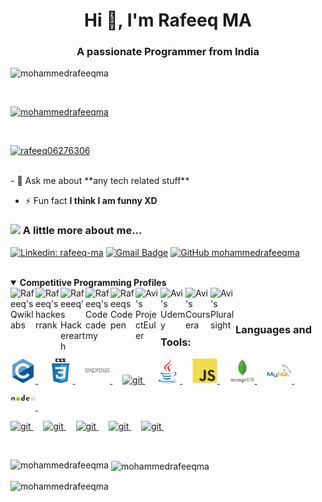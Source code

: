 <h1 align="center">Hi 👋, I'm Rafeeq MA</h1>
<h3 align="center">A passionate Programmer from India</h3>

<p align="left"> <img src="https://komarev.com/ghpvc/?username=mohammedrafeeqma&label=Profile%20views&color=0e75b6&style=flat" alt="mohammedrafeeqma" /> </p>
</br>
<p align="left"> <a href="https://github.com/ryo-ma/github-profile-trophy"><img src="https://github-profile-trophy.vercel.app/?username=mohammedrafeeqma" alt="mohammedrafeeqma" /></a> </p>
</br>
<p align="left"> <a href="https://twitter.com/rafeeq06276306" target="blank"><img src="https://img.shields.io/twitter/follow/rafeeq06276306?logo=twitter&style=for-the-badge" alt="rafeeq06276306" /></a> </p>
</br>
- 💬 Ask me about **any tech related stuff**

- ⚡ Fun fact **I think I am funny XD**


### <img src="https://media.giphy.com/media/VgCDAzcKvsR6OM0uWg/giphy.gif" width="50"> A little more about me... 

[![Linkedin: rafeeq-ma](https://img.shields.io/badge/-%20rafeeq_ma-blue?style=plastic&logo=Linkedin&logoColor=white&link=//https://www.linkedin.com/in/mohammed-rafeeq-ma-55403b1b2/)](https://www.linkedin.com/in/mohammed-rafeeq-ma-55403b1b2//)
[![Gmail Badge](https://img.shields.io/badge/-mohammedrafeeqma@gmail.com-c14438?style=plastic&logo=Gmail&logoColor=white&link=mailto:mohammedrafeeqma@gmail.com)](mailto:mohammedrafeeqma@gmail.com)
[![GitHub mohammedrafeeqma](https://img.shields.io/github/followers/mohammedrafeeqma?label=follow&style=social)](https://github.com/mohammedrafeeqma)
</br></br>

<details open>
<summary><b>Competitive Programming Profiles</b></summary>
 <a href="https://www.qwiklabs.com/public_profiles/601bcde1-14de-406e-8edc-97d32c076df6" title='Qwiklabs'>
    <img align="left" alt="Rafeeq's Qwiklabs" width="40px" src="https://www.qwiklabs.com/qwiklabs_logo_900x887.png" />
</a>  
<a href="https://www.hackerrank.com/rafeequemaz" title='Hackerrank'>
    <img align="left" alt="Rafeeq's hackerrank" width="40px" src="https://cdn.cutshort.io/public/companies/572b17e20aeee5dd0b12e94a/hackerrank-logo" />
</a>
<a href="https://www.hackerearth.com/@mohammedrafeeqma" title='Hackerearth'>
    <img align="left" alt="Rafeeeq's Hackerearth" width="40px" src="https://media.cdn.gradconnection.com/uploads/8cda75b2-8384-47be-af0b-6c1d4314bc0a-HACKEREARTH_LOGO.png" />
</a>
<a href="https://www.codecademy.com/profiles/rafeeqMA8765612627" title='Codecademy'>
    <img align="left" alt="Rafeeq's Codecademy" width="40px" src="https://alternative.me/media/256/codecademy-icon-kaifscwzqkl89ywi-c.png" />
</a>
<a href="https://codepen.io/rafeeqma" title='Codepen'>
    <img align="left" alt="Rafeeqs Codepen" width="40px" src="https://cdn.jsdelivr.net/npm/simple-icons@3.2.0/icons/codepen.svg" />
</a>

<a href="https://projecteuler.net/progress" title='ProjectEuler'>
    <img align="left" alt="Avi's ProjectEuler" width="40px" src="https://nl.mathworks.com/images/responsive/supporting/matlabcentral/cody/badges/project_euler.png" />
</a>    
<a href="https://sapient.udemy.com/user/rafeeqma/" title='Udemy'>
    <img align="left" alt="Avi's Udemy" width="40px" src="https://cdn.worldvectorlogo.com/logos/udemy-1.svg" />
</a>    
<a href="https://www.coursera.org/user/rafeeqma" title='Coursera'>
    <img align="left" alt="Avi's Coursera" width="40px" src="https://ucarecdn.com/e483b814-5ca9-4784-95b8-be011000c26e/-/format/jpeg/-/progressive/yes/-/preview/480x480/" />
</a>
<a href="https://app.pluralsight.com/profile/rafeeqma" title='Pluralsight'>
    <img align="left" alt="Avi's Pluralsight" width="40px" src="https://user-images.githubusercontent.com/4683221/34775011-89bb46c2-f609-11e7-8bd1-d7a70d2277fd.jpg" />
</a>  
   
</details>
</br> </br>


<h3 align="left">Languages and Tools:</h3>
<p align="left"> <a href="https://www.cprogramming.com/" target="_blank"> <img src="https://raw.githubusercontent.com/devicons/devicon/master/icons/c/c-original.svg" alt="c" width="40" height="40"/> </a>&nbsp; &nbsp;
  <a href="https://www.w3schools.com/css/" target="_blank"> <img src="https://raw.githubusercontent.com/devicons/devicon/master/icons/css3/css3-original-wordmark.svg" alt="css3" width="40" height="40"/> </a> &nbsp; &nbsp;
  <a href="https://expressjs.com" target="_blank"> <img src="https://raw.githubusercontent.com/devicons/devicon/master/icons/express/express-original-wordmark.svg" alt="express" width="40" height="40"/> </a> &nbsp; &nbsp;
  <a href="https://git-scm.com/" target="_blank"> <img src="https://www.vectorlogo.zone/logos/git-scm/git-scm-icon.svg" alt="git" width="40" height="40"/> </a> &nbsp; &nbsp;
  <a href="https://www.java.com" target="_blank"> <img src="https://raw.githubusercontent.com/devicons/devicon/master/icons/java/java-original.svg" alt="java" width="40" height="40"/> </a> &nbsp; &nbsp;
  <a href="https://developer.mozilla.org/en-US/docs/Web/JavaScript" target="_blank"> <img src="https://raw.githubusercontent.com/devicons/devicon/master/icons/javascript/javascript-original.svg" alt="javascript" width="40" height="40"/> </a> &nbsp; &nbsp;
  <a href="https://www.mongodb.com/" target="_blank"> <img src="https://raw.githubusercontent.com/devicons/devicon/master/icons/mongodb/mongodb-original-wordmark.svg" alt="mongodb" width="40" height="40"/> </a> &nbsp; &nbsp;
  <a href="https://www.mysql.com/" target="_blank"> <img src="https://raw.githubusercontent.com/devicons/devicon/master/icons/mysql/mysql-original-wordmark.svg" alt="mysql" width="40" height="40"/> </a> &nbsp; &nbsp;
  <a href="https://nodejs.org" target="_blank"> <img src="https://raw.githubusercontent.com/devicons/devicon/master/icons/nodejs/nodejs-original-wordmark.svg" alt="nodejs" width="40" height="40"/> </a> &nbsp;&nbsp;
 
 <a href="https://git-scm.com/" target="_blank"> <img src="https://img.shields.io/badge/HTML5-E34F26?style=for-the-badge&logo=html5&logoColor=white" alt="git" width="85" height="30"/> </a> &nbsp; &nbsp;
 <a href="https://git-scm.com/" target="_blank"> <img src="https://img.shields.io/badge/Java-ED8B00?style=for-the-badge&logo=java&logoColor=white" alt="git" width="85" height="30"/> </a> &nbsp; &nbsp;
 <a href="https://git-scm.com/" target="_blank"> <img src="https://img.shields.io/badge/Bootstrap-563D7C?style=for-the-badge&logo=bootstrap&logoColor=white" alt="git" width="85" height="30"/> </a> &nbsp; &nbsp;
 <a href="https://git-scm.com/" target="_blank"> <img src="https://img.shields.io/badge/Express.js-000000?style=for-the-badge&logo=express&logoColor=white" alt="git" width="85" height="30"/> </a> &nbsp; &nbsp;
 <a href="https://git-scm.com/" target="_blank"> <img src="https://img.shields.io/badge/React-20232A?style=for-the-badge&logo=react&logoColor=61DAFB" alt="git" width="85" height="30"/> </a> &nbsp; &nbsp;
</p>
</br>

<p><img align="left" src="https://github-readme-stats.vercel.app/api/top-langs?username=mohammedrafeeqma&show_icons=true&locale=en&layout=compact" alt="mohammedrafeeqma" /></p>

<p>&nbsp;<img align="center" src="https://github-readme-stats.vercel.app/api?username=mohammedrafeeqma&show_icons=true&locale=en" alt="mohammedrafeeqma" /></p>

<p><img align="center" src="https://github-readme-streak-stats.herokuapp.com/?user=mohammedrafeeqma&" alt="mohammedrafeeqma" /></p>
